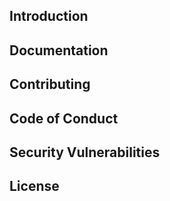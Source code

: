 ## Introduction



## Documentation



## Contributing



## Code of Conduct



## Security Vulnerabilities



## License

